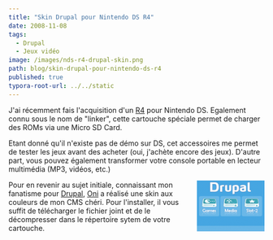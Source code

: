 ```yaml
---
title: "Skin Drupal pour Nintendo DS R4"
date: 2008-11-08
tags:
  - Drupal
  - Jeux vidéo
image: /images/nds-r4-drupal-skin.png
path: blog/skin-drupal-pour-nintendo-ds-r4
published: true
typora-root-url: ../../static
---
```

J'ai récemment fais l'acquisition d'un [R4](http://www.r4ndsl.com/) pour Nintendo DS. Egalement connu sous le nom de "linker", cette cartouche spéciale permet de charger des ROMs via une Micro SD Card.

Etant donné qu'il n'existe pas de démo sur DS, cet accessoires me permet de tester les jeux avant des acheter (oui, j'achète encore des jeux). D'autre part, vous pouvez également transformer votre console portable en lecteur multimédia (MP3, vidéos, etc.)

<img style="float: right;" src="/images/nds-r4-drupal-skin.png" alt="Skin Drupal pour Nintendo DS R4">

Pour en revenir au sujet initiale, connaissant mon fanatisme pour [Drupal](http://drupal.org/), [Oni](http://kobuta.fr/blog) a réalisé une skin aux couleurs de mon CMS chéri.
Pour l'installer, il vous suffit de télécharger le fichier joint et de le décompresser dans le répertoire sytem de votre cartouche.
